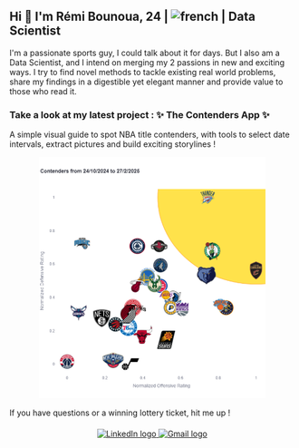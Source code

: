 ## Hi 👋 I'm Rémi Bounoua, 24 | <img src="https://www.worldometers.info//img/flags/small/tn_fr-flag.gif" alt='french' width='25px'/> | Data Scientist

I'm a passionate sports guy, I could talk about it for days. But I also am a Data Scientist, and I intend on merging my 2 passions in new and exciting ways. I try to find novel methods to tackle existing real world problems, share my findings in a digestible yet elegant manner and provide value to those who read it.

### Take a look at my latest project : ✨ The Contenders App ✨
A simple visual guide to spot NBA title contenders, with tools to select date intervals, extract pictures and build exciting storylines !
<div align="center" style="margin-top: 10px;">
<a href="https://contenders-app.streamlit.app/"><img src="Contenders-App-thumbnail.png" style="width:400px" alt='Contenders-App-thumbnail'/></a>
</div>

If you have questions or a winning lottery ticket, hit me up !

<div align="center" style="margin-top: 20px;">
      <a href="https://www.linkedin.com/in/r%C3%A9mi-bounoua-539210201/" target="_blank">
            <img src="https://img.shields.io/static/v1?message=LinkedIn&logo=linkedin&label=&color=0077B5&logoColor=white&labelColor=&style=for-the-badge" height="35" alt="LinkedIn logo" />
      </a>  
      <a href="mailto:remibounoua.pro@gmail.com" target="_blank">
            <img src="https://img.shields.io/static/v1?message=Gmail&logo=gmail&label=&color=D14836&logoColor=white&labelColor=&style=for-the-badge" height="35" alt="Gmail logo" />
      </a>  
</div>
